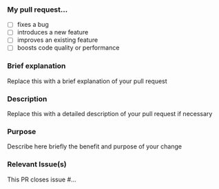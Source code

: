 ### My pull request...
  - [ ] fixes a bug
  - [ ] introduces a new feature
  - [ ] improves an existing feature
  - [ ] boosts code quality or performance

### Brief explanation
Replace this with a brief explanation of your pull request

### Description
Replace this with a detailed description of your pull request if necessary

### Purpose
Describe here briefly the benefit and purpose of your change

### Relevant Issue(s)
This PR closes issue #...
